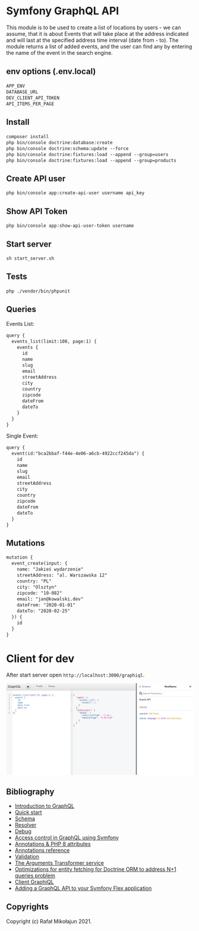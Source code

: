 # Symfony GraphQL API

This module is to be used to create a list of locations by users - we can assume,
that it is about Events that will take place at the address indicated and will last at the specified address
time interval (date from - to). The module returns a list of added events, and the user
can find any by entering the name of the event in the search engine.

## env options (.env.local)

    APP_ENV
    DATABASE_URL
    DEV_CLIENT_API_TOKEN
    API_ITEMS_PER_PAGE

## Install

    composer install
    php bin/console doctrine:database:create
    php bin/console doctrine:schema:update --force
    php bin/console doctrine:fixtures:load --append --group=users
    php bin/console doctrine:fixtures:load --append --group=products

## Create API user

    php bin/console app:create-api-user username api_key

## Show API Token

    php bin/console app:show-api-user-token username

## Start server

    sh start_server.sh

## Tests

    php ./vendor/bin/phpunit

## Queries

Events List:

```
query {
  events_list(limit:100, page:1) {
    events {
      id
      name
      slug
      email
      streetAddress
      city
      country
      zipcode
      dateFrom
      dateTo
    }
  }
}
```

Single Event:

```
query {
  event(id:"bca2bbaf-f44e-4e06-a6cb-4922ccf245da") {
    id
    name
    slug
    email
    streetAddress
    city
    country
    zipcode
    dateFrom
    dateTo
  }
}
```

## Mutations

```
mutation {
  event_create(input: {
    name: "Jakieś wydarzenie"
    streetAddress: "al. Warszawska 12"
    country: "PL"
    city: "Olsztyn"
    zipcode: "10-082"
    email: "jan@kowalski.dev"
    dateFrom: "2020-01-01"
    dateTo: "2020-02-25"
  }) {
    id
  }
}
```

# Client for dev

After start server open `http://localhost:3000/graphiql`.

![GraphiQL.png](https://github.com/mikoweb/symfony-graphql-api/raw/master/markdown/static/GraphiQL.png)

## Bibliography

* [Introduction to GraphQL](https://graphql.org/learn/)
* [Quick start](https://github.com/overblog/GraphQLBundle/blob/master/docs/definitions/quick-start.md)
* [Schema](https://github.com/overblog/GraphQLBundle/blob/master/docs/definitions/schema.md)
* [Resolver](https://github.com/overblog/GraphQLBundle/blob/master/docs/definitions/resolver.md)
* [Debug](https://github.com/overblog/GraphQLBundle/blob/master/docs/definitions/debug/index.md)
* [Access control in GraphQL using Symfony](https://dev.to/bornfightcompany/access-control-in-graphql-using-symfony-io)
* [Annotations & PHP 8 attributes](https://github.com/overblog/GraphQLBundle/blob/master/docs/annotations/index.md)
* [Annotations reference](https://github.com/overblog/GraphQLBundle/blob/master/docs/annotations/annotations-reference.md)
* [Validation](https://github.com/overblog/GraphQLBundle/blob/master/docs/validation/index.md)
* [The Arguments Transformer service](https://github.com/overblog/GraphQLBundle/blob/master/docs/annotations/arguments-transformer.md)
* [Optimizations for entity fetching for Doctrine ORM to address N+1 queries problem](https://github.com/malef/associate)
* [Client GraphiQL](https://github.com/overblog/GraphiQLBundle)
* [Adding a GraphQL API to your Symfony Flex application](https://symfony.fi/entry/adding-a-graphql-api-to-your-symfony-flex-app)

## Copyrights

Copyright (c) Rafał Mikołajun 2021.
